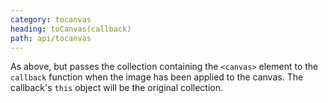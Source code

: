```yaml
---
category: tocanvas
heading: toCanvas(callback)
path: api/tocanvas
---
```



As above, but passes the collection containing the `<canvas>` element to the `callback` function when the image has been applied to the canvas. The callback's `this` object will be the original collection.

